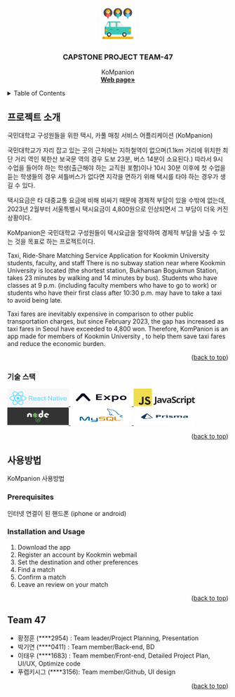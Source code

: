 <!-- Improved compatibility of back to top link: See: https://github.com/othneildrew/Best-README-Template/pull/73 -->
<a name="readme-top"></a>
<!--
*** Thanks for checking out the Best-README-Template. If you have a suggestion
*** that would make this better, please fork the repo and create a pull request
*** or simply open an issue with the tag "enhancement".
*** Don't forget to give the project a star!
*** Thanks again! Now go create something AMAZING! :D
-->



<!-- PROJECT SHIELDS -->
<!--
*** I'm using markdown "reference style" links for readability.
*** Reference links are enclosed in brackets [ ] instead of parentheses ( ).
*** See the bottom of this document for the declaration of the reference variables
*** for contributors-url, forks-url, etc. This is an optional, concise syntax you may use.
*** https://www.markdownguide.org/basic-syntax/#reference-style-links
-->



<!-- PROJECT LOGO -->
<br />
<div align="center">
  <a href="https://github.com/kookmin-sw/capstone-2023-47">
    <img src="assets/img/car-sharing.png" alt="Logo" width="80" height="80">
  </a>

<h3 align="center">CAPSTONE PROJECT TEAM-47 </h3>

  <p align="center">
    KoMpanion
    <br />
    <a href="https://kookmin-sw.github.io/capstone-2023-47/"><strong>Web page»</strong></a>
    <br />
  </p>
</div>



<!-- TABLE OF CONTENTS -->
<details>
  <summary>Table of Contents</summary>
  <ol>
    <li>
      <a href="#프로젝트 소개"></a>
      <ul>
        <li><a href="#기술 스택">기술 스택</a></li>
      </ul>
    </li>
    <li>
      <a href="#사용 방법">사용 방법</a>
      <ul>
        <li><a href="#prerequisites">Prerequisites</a></li>
        <li><a href="#installation">Installation</a></li>
      </ul>
    </li>
    <li><a href="#팀 소개">팀 소개</a></li>
  </ol>
</details>



<!-- ABOUT THE PROJECT -->
## 프로젝트 소개
  
  국민대학교 구성원들을 위한 택시, 카풀 매칭 서비스 어플리케이션 (KoMpanion)
  
  국민대학교가 자리 잡고 있는 곳의 근처에는 지하철역이 없으며(1.1km 거리에 위치한 최단 거리 역인 북한산 보국문 역의 경우 도보 23분, 버스 14분이 소요된다.)
  따라서 9시 수업을 들어야 하는 학생(출근해야 하는 교직원 포함)이나 10시 30분 이후에 첫 수업을 듣는 학생들의 경우 셔틀버스가 없다면 지각을 면하기 위해 택시를 타야 하는 경우가 생길
  수 있다.
  
  택시요금은 타 대중교통 요금에 비해 비싸기 때문에 경제적 부담이 있을 수밖에 없는데, 2023년 2월부터 서울특별시 택시요금이 4,800원으로 인상되면서 그 부담이 더욱 커진 상황이다.
  
  KoMpanion은 국민대학교 구성원들이 택시요금을 절약하여 경제적 부담을 낮출 수 있는 것을 목표로 하는 프로젝트이다.

   Taxi, Ride-Share Matching Service Application for Kookmin University students, faculty, and staff
  There is no subway station near where Kookmin University is located (the shortest station, Bukhansan Bogukmun Station, takes 23 minutes by walking and 14 minutes by 
  bus). Students who have classes at 9 p.m. (including faculty members who have to go to work) or students who have their first class after 10:30 p.m. may have to take 
  a taxi to avoid being late.

   Taxi fares are inevitably expensive in comparison to other public transportation charges, but since February 2023, the gap has increased as taxi fares in Seoul have 
   exceeded to 4,800 won. Therefore, KomPanion is an app made for members of Kookmin University , to help them save taxi fares and reduce the economic burden.
  
 

<p align="right">(<a href="#readme-top">back to top</a>)</p>



### 기술 스택

<div align="left">
  <a href="https://reactnative.dev/">
    <img src="assets/img/logos/react.png" alt="Logo" width="140" height="40">
  </a>

  <a href="https://expo.dev/">
    <img src="assets/img/logos/expo.png" alt="Logo" width="140" height="40">
  </a>

  <a href="https://www.javascript.com/">
    <img src="assets/img/logos/java.png" alt="Logo" width="140" height="40">
  </a>

  <a href="https://nodejs.org/en">
    <img src="assets/img/logos/node.png" alt="Logo" width="140" height="40">
  </a>

  <a href="https://www.mysql.com/">
    <img src="assets/img/logos/sql.png" alt="Logo" width="140" height="40">
  </a>
  <a href="https://www.prisma.io/">
    <img src="assets/img/logos/prizma.png" alt="Logo" width="140" height="40">
  </a>

<p align="right">(<a href="#readme-top">back to top</a>)</p>



<!-- GETTING STARTED -->
## 사용방법
KoMpanion 사용방법
### Prerequisites

인터넷 연결이 된 핸드폰 (iphone or android)

### Installation and Usage

1. Download the app
2. Register an account by Kookmin webmail
3. Set the destination and other preferences
4. Find a match
5. Confirm a match
6. Leave an review on your match

<p align="right">(<a href="#readme-top">back to top</a>)</p>


## Team 47
 - 황정훈 (****2954)   : Team leader/Project Planning, Presentation
 - 박기연 (****0411)   : Team member/Back-end, BD
 - 이태우 (****1683)   : Team member/Front-end, Detailed Project Plan, UI/UX, Optimize code
 - 푸렙키시그 (****3156): Team member/Github, UI design





<p align="right">(<a href="#readme-top">back to top</a>)</p>





